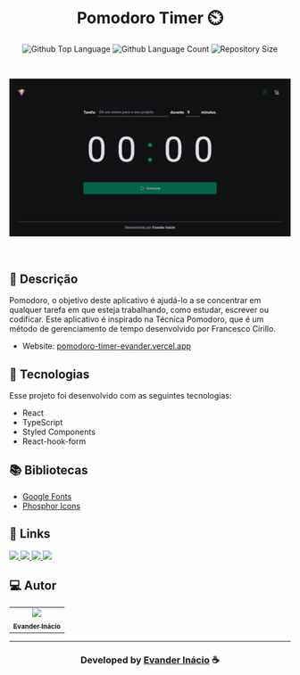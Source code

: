 <h1 align="center">
  Pomodoro Timer ⏲️
</h1>

 <p align="center">
  <img alt="Github Top Language" src="https://img.shields.io/github/languages/top/EvanderInacio/Pomodoro-Timer?color=00FFFB">
  <img alt="Github Language Count" src="https://img.shields.io/github/languages/count/EvanderInacio/Pomodoro-Timer?color=00FFFB">
  <img alt="Repository Size" src="https://img.shields.io/github/repo-size/EvanderInacio/Pomodoro-Timer?color=00FFFB">
</p>

<br>

![Resultado final do projeto](https://raw.githubusercontent.com/EvanderInacio/Pomodoro-Timer/master/src/assets/pomodoro-timer.png)

<br>

## 📝 Descrição 

Pomodoro, o objetivo deste aplicativo é ajudá-lo a se concentrar em qualquer tarefa em que esteja trabalhando, como estudar, escrever ou codificar. Este aplicativo é inspirado na Técnica Pomodoro, que é um método de gerenciamento de tempo desenvolvido por Francesco Cirillo. 

- Website: [pomodoro-timer-evander.vercel.app](https://pomodoro-timer-evander.vercel.app/)

## 🚀 Tecnologias

Esse projeto foi desenvolvido com as seguintes tecnologias:

- React
- TypeScript
- Styled Components
- React-hook-form

## 📚 Bibliotecas

- [Google Fonts](https://fonts.google.com/)
- [Phosphor Icons](https://phosphoricons.com/)

## 🔗 Links

<p align="left">

 <a href="https://www.linkedin.com/in/evander-inacio" alt="Linkedin">
  <img src="https://img.shields.io/badge/-Linkedin-000?style=for-the-badge&logo=Linkedin&logoColor=0A66C2&link=https://www.linkedin.com/in/evander-inacio"/> 
 </a>
  
 <a href="https://www.facebook.com/evandder.lopes" alt="Facebook">
  <img src="https://img.shields.io/badge/-Facebook-000?style=for-the-badge&logo=Facebook&logoColor=000dff&link=https://www.facebook.com/evandder.lopes"/> 
 </a>
  
 <a href="https://twitter.com/Evander_Inacio" alt="Twitter">
  <img src="https://img.shields.io/badge/-Twitter-000?style=for-the-badge&logo=Twitter&logoColor=1DA1F2&link=https://twitter.com/Evander_Inacio"/> 
 </a>

 <a href="https://evander.vercel.app" alt="Portfolio">
  <img src="https://img.shields.io/badge/my_portfolio-000?style=for-the-badge&logo=ko-fi&logoColor=FFF&link=https://www.evanderinacio.com/"/>
 </a>

 </p>
 
## 💻 Autor<br>
<table>
  <tr>
    <td align="center">
      <a href="https://github.com/EvanderInacio">
        <img src="https://avatars.githubusercontent.com/u/72362299?s=96&v=4" width="100px;" /><br>
        <sub>
          <b>Evander Inácio</b>
        </sub>
      </a>
    </td>
  </tr>
</table>

-----

  <h3 align="center"> Developed by <a href="https://www.linkedin.com/in/evander-inacio/">Evander Inácio</a> ☕</h3>

